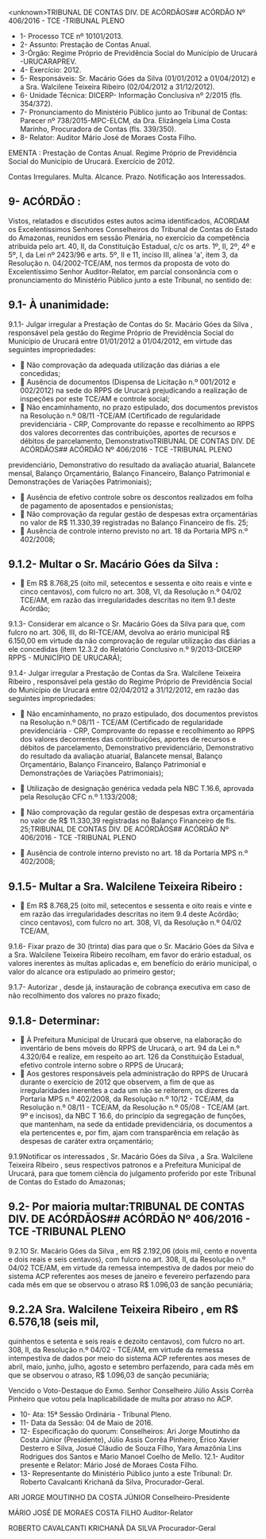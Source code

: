 &lt;unknown&gt;TRIBUNAL DE CONTAS DIV. DE ACÓRDÃOS## ACÓRDÃO Nº 406/2016 - TCE -TRIBUNAL PLENO

- 1- Processo TCE nº 10101/2013.
- 2- Assunto: Prestação de Contas Anual.
- 3-Órgão: Regime Próprio de Previdência Social do Município de Urucará -URUCARAPREV.
- 4- Exercício: 2012.
- 5-  Responsáveis: Sr.  Macário  Góes  da  Silva  (01/01/2012  a  01/04/2012)  e  a  Sra. Walcilene Teixeira Ribeiro (02/04/2012 a 31/12/2012).
- 6- Unidade Técnica: DICERP- Informação Conclusiva nº 2/2015 (fls. 354/372).
- 7-  Pronunciamento  do Ministério Público  junto  ao Tribunal  de Contas: Parecer  nº 738/2015-MPC-ELCM, da Dra. Elizângela Lima Costa  Marinho, Procuradora de Contas (fls. 339/350).
- 8- Relator: Auditor Mário José de Moraes Costa Filho.

EMENTA : Prestação  de  Contas  Anual.  Regime Próprio  de  Previdência  Social  do Município  de Urucará. Exercício de 2012.

Contas Irregulares. Multa. Alcance. Prazo. Notificação aos Interessados.

## 9- ACÓRDÃO :

Vistos, relatados e discutidos estes autos acima identificados, ACORDAM os Excelentíssimos Senhores Conselheiros do Tribunal de Contas do Estado do Amazonas, reunidos em sessão Plenária, no exercício da competência atribuída pelo  art.  40,  II, da Constituição Estadual, c/c os arts. 1º, II, 2º, 4º e 5º, I, da Lei nº 2423/96 e arts. 5º, II e 11, inciso III, alínea 'a', item 3, da Resolução n. 04/2002-TCE/AM, nos termos da proposta de voto do  Excelentíssimo  Senhor  Auditor-Relator, em  parcial  consonância com  o pronunciamento do Ministério Público junto a este Tribunal, no sentido de:

## 9.1- À unanimidade:

9.1.1-  Julgar  irregular a  Prestação  de  Contas  do  Sr. Macário  Góes  da Silva , responsável pela gestão do Regime Próprio de Previdência Social do Município de Urucará entre 01/01/2012 a 01/04/2012, em virtude das seguintes impropriedades:

-  Não comprovação da adequada utilização das diárias a ele concedidas;
-  Ausência  de  documentos  (Dispensa  de  Licitação  n.º  001/2012  e 002/2012) na sede do RPPS de Urucará prejudicando a realização de inspeções por este TCE/AM e controle social;
-  Não encaminhamento, no prazo estipulado, dos documentos previstos na Resolução  n.º  08/11 -TCE/AM  (Certificado  de regularidade  previdenciária  -  CRP,  Comprovante  do  repasse  e recolhimento ao RPPS dos valores decorrentes das contribuições, aportes  de  recursos  e  débitos  de  parcelamento,  DemonstrativoTRIBUNAL DE CONTAS DIV. DE ACÓRDÃOS## ACÓRDÃO Nº 406/2016 - TCE -TRIBUNAL PLENO

previdenciário,  Demonstrativo  do  resultado  da  avaliação  atuarial, Balancete  mensal,  Balanço  Orçamentário,  Balanço  Financeiro, Balanço Patrimonial e Demonstrações de Variações Patrimoniais);

-  Ausência  de  efetivo  controle  sobre  os  descontos  realizados  em folha de pagamento de aposentados e pensionistas;
-  Não comprovação da regular gestão de despesas extra orçamentárias  no  valor  de  R$  11.330,39  registradas  no  Balanço Financeiro de fls. 25;
-  Ausência de controle interno previsto no art. 18 da Portaria MPS n.º 402/2008;

## 9.1.2- Multar o Sr. Macário Góes da Silva :

-  Em R$ 8.768,25 (oito mil, setecentos e sessenta e oito reais e vinte e cinco centavos), com fulcro no art. 308, VI, da Resolução n.º 04/02 TCE/AM,  em  razão  das  irregularidades  descritas  no  item  9.1  deste Acórdão;

9.1.3- Considerar em alcance o Sr. Macário Góes da Silva para que, com fulcro no art. 306, III, do RI-TCE/AM, devolva ao erário municipal R$ 6.150,00 em virtude da não comprovação de regular utilização das diárias a ele concedidas (item 12.3.2 do Relatório Conclusivo n.º 9/2013-DICERP RPPS - MUNICÍPIO DE URUCARÁ);

9.1.4-  Julgar  irregular a  Prestação de Contas da Sra. Walcilene Teixeira Ribeiro , responsável pela gestão do Regime Próprio de Previdência Social do Município de Urucará entre 02/04/2012 a 31/12/2012, em razão das seguintes impropriedades:

-  Não encaminhamento, no prazo estipulado, dos documentos previstos na  Resolução  n.º  08/11  -  TCE/AM  (Certificado  de  regularidade previdenciária  -  CRP,  Comprovante  do  repasse  e  recolhimento  ao RPPS dos valores decorrentes das contribuições, aportes de recursos e débitos de parcelamento, Demonstrativo previdenciário, Demonstrativo do resultado da avaliação atuarial, Balancete mensal, Balanço  Orçamentário,  Balanço  Financeiro,  Balanço  Patrimonial  e Demonstrações de Variações Patrimoniais);
-  Utilização de designação genérica vedada pela NBC T.16.6, aprovada pela Resolução CFC n.º 1.133/2008;
-  Não comprovação da regular gestão de despesas extra orçamentária no valor de R$ 11.330,39 registradas no Balanço Financeiro de fls. 25;TRIBUNAL DE CONTAS DIV. DE ACÓRDÃOS## ACÓRDÃO Nº 406/2016 - TCE -TRIBUNAL PLENO

-  Ausência de controle interno previsto no art. 18 da Portaria  MPS n.º 402/2008;

## 9.1.5- Multar a Sra. Walcilene Teixeira Ribeiro :

-  Em R$ 8.768,25 (oito mil, setecentos e sessenta e oito reais e vinte e em  razão  das  irregularidades  descritas  no  item  9.4  deste  Acórdão; cinco centavos), com fulcro no art. 308, VI, da Resolução n.º 04/02 TCE/AM,

9.1.6- Fixar prazo de 30 (trinta) dias para que o Sr. Macário Góes da Silva e a Sra. Walcilene Teixeira Ribeiro recolham, em favor do erário estadual, os valores inerentes às multas aplicadas e, em benefício do erário municipal, o valor do alcance ora estipulado ao primeiro gestor;

9.1.7-  Autorizar ,  desde já, instauração  de cobrança executiva em caso de não recolhimento dos valores no prazo fixado;

## 9.1.8- Determinar:

-  À  Prefeitura  Municipal  de  Urucará  que  observe,  na  elaboração  do inventário de bens móveis do RPPS de Urucará, o art. 94 da Lei n.º 4.320/64 e realize, em respeito ao art. 126 da Constituição Estadual, efetivo controle interno sobre o RPPS de Urucará;
-  Aos gestores responsáveis pela administração do RPPS de Urucará durante  o  exercício  de  2012  que  observem,  a fim  de  que  as irregularidades inerentes a cada um não se reiterem, os dizeres da Portaria  MPS  n.º  402/2008,  da  Resolução  n.º  10/12  -  TCE/AM,  da Resolução n.º 08/11 - TCE/AM, da Resolução n.º 05/08 - TCE/AM (art.  9º  e  incisos),  da  NBC  T  16.6,  do  princípio  da  segregação  de funções,  que  mantenham,  na  sede  da  entidade  previdenciária,  os documentos a ela pertencentes e, por fim, ajam com transparência em relação às despesas de caráter extra orçamentário;

9.1.9Notificar  os  interessados , Sr. Macário  Góes  da  Silva , a  Sra. Walcilene  Teixeira  Ribeiro ,  seus  respectivos  patronos  e  a  Prefeitura  Municipal  de Urucará, para que tomem ciência do julgamento proferido por este Tribunal de Contas do Estado do Amazonas;

## 9.2- Por maioria multar:TRIBUNAL DE CONTAS DIV. DE ACÓRDÃOS## ACÓRDÃO Nº 406/2016 - TCE -TRIBUNAL PLENO

9.2.1O  Sr. Macário  Góes  da  Silva , em R$  2.192,06 (dois  mil,  cento  e noventa e dois reais e seis centavos), com fulcro no art. 308, II, da Resolução n.º 04/02  TCE/AM,  em  virtude  da  remessa  intempestiva  de  dados  por  meio  do  sistema  ACP referentes  aos  meses  de  janeiro  e  fevereiro  perfazendo  para  cada  mês  em  que  se observou o atraso R$ 1.096,03 de sanção pecuniária;

## 9.2.2A Sra. Walcilene Teixeira Ribeiro , em R$ 6.576,18 (seis mil,

quinhentos e setenta e seis reais e dezoito centavos), com fulcro no art. 308, II, da Resolução n.º 04/02 - TCE/AM, em virtude da remessa intempestiva de dados por meio do sistema ACP referentes aos meses de abril, maio, junho, julho, agosto e setembro perfazendo, para cada mês em que se observou o atraso, R$ 1.096,03 de sanção pecuniária;

Vencido o Voto-Destaque do Exmo. Senhor Conselheiro Júlio Assis Corrêa Pinheiro que votou pela Inaplicabilidade de multa por atraso no ACP.

- 10- Ata: 15ª Sessão Ordinária - Tribunal Pleno.
- 11- Data da Sessão: 04 de Maio de 2016.
- 12-  Especificação  do  quorum: Conselheiros:  Ari  Jorge  Moutinho  da  Costa  Júnior (Presidente), Júlio Assis Corrêa Pinheiro, Érico Xavier Desterro e Silva, Josué Cláudio de Souza Filho, Yara Amazônia Lins Rodrigues dos Santos e Mario Manoel Coelho de Mello. 12.1- Auditor presente e Relator: Mário José de Moraes Costa Filho.
- 13- Representante do Ministério Público junto a este Tribunal: Dr. Roberto Cavalcanti Krichanã da Silva, Procurador-Geral.

ARI JORGE MOUTINHO DA COSTA JÚNIOR Conselheiro-Presidente

MÁRIO JOSÉ DE MORAES COSTA FILHO Auditor-Relator

ROBERTO CAVALCANTI KRICHANÃ DA SILVA Procurador-Geral